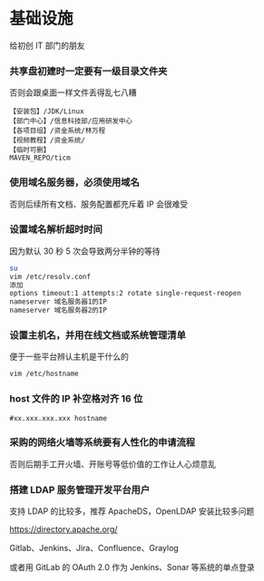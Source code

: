 # 基础设施

给初创 IT 部门的朋友

### 共享盘初建时一定要有一级目录文件夹

否则会跟桌面一样文件丢得乱七八糟
```
【安装包】/JDK/Linux
【部门中心】/信息科技部/应用研发中心
【各项目组】/资金系统/林万程
【视频教程】/资金系统/
【临时可删】
MAVEN_REPO/ticm
```

### 使用域名服务器，必须使用域名

否则后续所有文档、服务配置都充斥着 IP 会很难受

### 设置域名解析超时时间

因为默认 30 秒 5 次会导致两分半钟的等待

```sh
su
vim /etc/resolv.conf
添加
options timeout:1 attempts:2 rotate single-request-reopen
nameserver 域名服务器1的IP
nameserver 域名服务器2的IP
```

### 设置主机名，并用在线文档或系统管理清单

便于一些平台辨认主机是干什么的

```sh
vim /etc/hostname
```

### host 文件的 IP 补空格对齐 16 位

```
#xx.xxx.xxx.xxx hostname
```


### 采购的网络火墙等系统要有人性化的申请流程

否则后期手工开火墙、开账号等低价值的工作让人心烦意乱


### 搭建 LDAP 服务管理开发平台用户

支持 LDAP 的比较多，推荐 ApacheDS，OpenLDAP 安装比较多问题

https://directory.apache.org/

Gitlab、Jenkins、Jira、Confluence、Graylog

或者用 GitLab 的 OAuth 2.0 作为 Jenkins、Sonar 等系统的单点登录